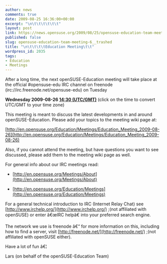 ```yaml
---
author: news
comments: true
date: 2009-08-25 16:36:00+00:00
excerpt: "\n\t\t\t\t\t\t"
layout: post
link: https://news.opensuse.org/2009/08/25/opensuse-education-team-meeting-6__trashed/
published: false
slug: opensuse-education-team-meeting-6__trashed
title: "\n\t\t\t\tEducation Meeting\t\t"
wordpress_id: 2035
tags:
- Education
- Meetings
---
```

After a long time, the next openSUSE-Education meeting will take place at the official #opensuse-edu IRC channel on freenode (irc://irc.freenode.net/opensuse-edu) on Tuesday


**Wednesday 2009-08-26  [14:30 (UTC/GMT)](http://www.worldtimeserver.com/convert_time_in_UTC.aspx?y=2009&mo=08&d=26&h=14&mn=30)**
(click on the time to convert UTC/GMT to your time zone)


This meeting is meant to discuss the latest developments in and around openSUSE-Education. Please add your topics to the meeting wiki page at:


[http://en.opensuse.org/Education/Meetings/Education_Meeting_2009-08-26](http://en.opensuse.org/Education/Meetings/Education_Meeting_2009-08-26)


Also, if you cannot attend the meeting, but have questions you want to see discussed, please add them to the meeting wiki page as well.

For general info about our IRC meetings read:



	
  * [http://en.opensuse.org/Meetings/About](http://en.opensuse.org/Meetings/About)

	
  * [http://en.opensuse.org/Education/Meetings](http://en.opensuse.org/Education/Meetings)


For a general technical introduction to IRC (Internet Relay Chat) see [http://www.irchelp.org/](http://www.irchelp.org/) ;(not affiliated with openSUSE) or enter â€œIRC helpâ€ into your preferred search engine.

The network we use is freenode â€“ for more information on this, including how to find a server, visit [http://freenode.net/](http://freenode.net/) ;(not affiliated with openSUSE either).

Have a lot of fun â€¦

Lars (on behalf of the openSUSE-Education Team)		
